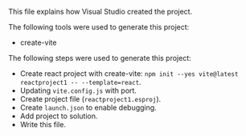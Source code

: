 This file explains how Visual Studio created the project.

The following tools were used to generate this project:
- create-vite

The following steps were used to generate this project:
- Create react project with create-vite: `npm init --yes vite@latest reactproject1 -- --template=react`.
- Updating `vite.config.js` with port.
- Create project file (`reactproject1.esproj`).
- Create `launch.json` to enable debugging.
- Add project to solution.
- Write this file.
